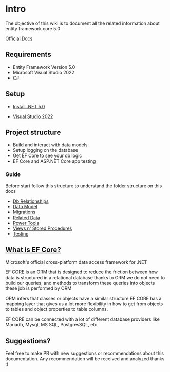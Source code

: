 # Intro

The objective of this wiki is to document all the related information about entity framework core 5.0 

[Official Docs](https://learn.microsoft.com/en-us/ef/)

## Requirements

* Entity Framework Version 5.0
* Microsoft Visual Studio 2022
* C#

## Setup

* [Install .NET 5.0](https://dotnet.microsoft.com/en-us/download/dotnet/5.0)

* [Visual Studio 2022](https://visualstudio.microsoft.com/vs)

## Project structure

* Build and interact with data models
* Setup logging on the database
* Get EF Core to see your db logic
* EF Core and ASP.NET Core app testing

### Guide

Before start follow this structure to understand the folder structure on this docs

* [Db Relationships](DbRelationships/README.md)
* [Data Model](EFCore_DataModel/README.md)
* [Migrations](https://github.com/egonzalezt/EFCORE5-Learning/blob/eea73d32c533250794d4ad59e81a2508b50213e0/Migrations/README.md)
* [Related Data](https://github.com/egonzalezt/EFCORE5-Learning/blob/eea73d32c533250794d4ad59e81a2508b50213e0/InteractingWithRelatedData/README.md)
* [Power Tools](https://github.com/egonzalezt/EFCORE5-Learning/blob/eea73d32c533250794d4ad59e81a2508b50213e0/PowerTools/README.md)
* [Views n' Stored Procedures](https://github.com/egonzalezt/EFCORE5-Learning/blob/eea73d32c533250794d4ad59e81a2508b50213e0/ViewsAndStoredProcedures/Readme.md)
* [Testing](https://github.com/egonzalezt/EFCORE5-Learning/blob/eea73d32c533250794d4ad59e81a2508b50213e0/Testing/Readme.md)

## [What is EF Core?](https://learn.microsoft.com/en-us/ef/core/)

Microsoft's official cross-platform data access framework for .NET

EF CORE is an ORM that is designed to reduce the friction between how data is structured in a relational database thanks to ORM we do not need to build our queries, and methods to transform these queries into objects these job is performed by ORM

ORM infers that classes or objects have a similar structure EF CORE has a mapping layer that gives us a lot more flexibility in how to get from objects to tables and object properties to table columns.

EF CORE can be connected with a lot of different database providers like Mariadb, Mysql, MS SQL, PostgresSQL, etc. 

## Suggestions? 

Feel free to make PR with new suggestions or recommendations about this documentation. Any recommendation will be received and analyzed thanks :)
